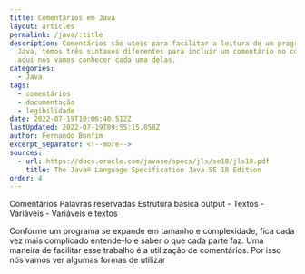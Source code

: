 ```yaml
---
title: Comentários em Java
layout: articles
permalink: /java/:title
description: Comentários são uteis para facilitar a leitura de um programa. Em
  Java, temos três sintaxes diferentes para incluir um comentário no código, e
  aqui nós vamos conhecer cada uma delas.
categories:
  - Java
tags:
  - comentários
  - documentação
  - legibilidade
date: 2022-07-19T10:06:40.512Z
lastUpdated: 2022-07-19T09:55:15.058Z
author: Fernando Bonfim
excerpt_separator: <!--more-->
sources:
  - url: https://docs.oracle.com/javase/specs/jls/se18/jls18.pdf
    title: The Java® Language Specification Java SE 18 Edition
order: 4
---
```

Comentários
Palavras reservadas
Estrutura básica
output - Textos - Variáveis - Variáveis e textos

Conforme um programa se expande em tamanho e complexidade, fica cada vez mais complicado entende-lo e saber o que cada parte faz. Uma maneira de facilitar esse trabalho é a utilização de comentários. Por isso nós vamos ver algumas formas de utilizar